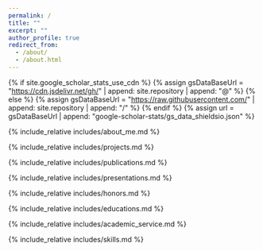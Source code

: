 ```yaml
---
permalink: /
title: ""
excerpt: ""
author_profile: true
redirect_from: 
  - /about/
  - /about.html
---
```


{% if site.google_scholar_stats_use_cdn %}
{% assign gsDataBaseUrl = "https://cdn.jsdelivr.net/gh/" | append: site.repository | append: "@" %}
{% else %}
{% assign gsDataBaseUrl = "https://raw.githubusercontent.com/" | append: site.repository | append: "/" %}
{% endif %}
{% assign url = gsDataBaseUrl | append: "google-scholar-stats/gs_data_shieldsio.json" %}

{% include_relative includes/about_me.md %}

{% include_relative includes/projects.md %}

{% include_relative includes/publications.md %}

{% include_relative includes/presentations.md %}

{% include_relative includes/honors.md %}

{% include_relative includes/educations.md %}

{% include_relative includes/academic_service.md %}

{% include_relative includes/skills.md %}
